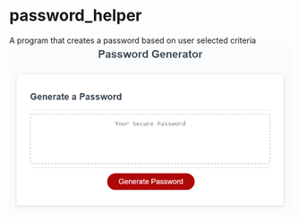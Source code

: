 # password_helper
A program that creates a password based on user selected criteria
![password](./Assets/jshwdemo.jpeg)

